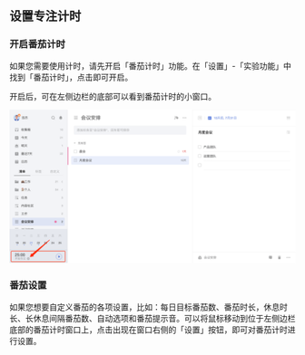 ## 设置专注计时

### 开启番茄计时
如果您需要使用计时，请先开启「番茄计时」功能。在「设置」-「实验功能」中找到「番茄计时」，点击即可开启。

开启后，可在左侧边栏的底部可以看到番茄计时的小窗口。

![](../../images/web/43.png)

### 番茄设置
如果您想要自定义番茄的各项设置，比如：每日目标番茄数、番茄时长，休息时长、长休息间隔番茄数、自动选项和番茄提示音。可以将鼠标移动到位于左侧边栏底部的番茄计时窗口上，点击出现在窗口右侧的「设置」按钮，即可对番茄计时进行设置。
